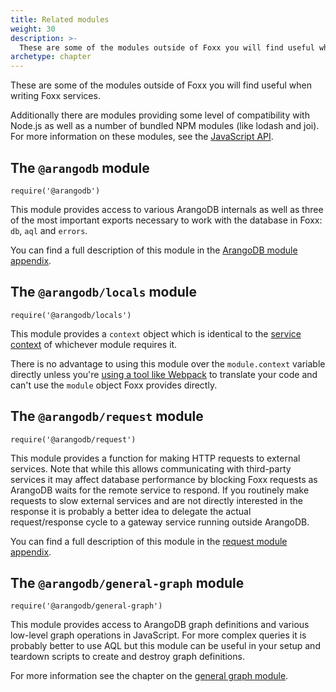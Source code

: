 ```yaml
---
title: Related modules
weight: 30
description: >-
  These are some of the modules outside of Foxx you will find useful when writing Foxx services
archetype: chapter
---
```

These are some of the modules outside of Foxx you will find useful when
writing Foxx services.

Additionally there are modules providing some level of compatibility with
Node.js as well as a number of bundled NPM modules (like lodash and joi).
For more information on these modules, see the
[JavaScript API](../../../javascript-api/_index.md#javascript-modules).

## The `@arangodb` module

`require('@arangodb')`

This module provides access to various ArangoDB internals as well as three of
the most important exports necessary to work with the database in Foxx:
`db`, `aql` and `errors`.

You can find a full description of this module in the
[ArangoDB module appendix](../../../javascript-api/@arangodb/_index.md).

## The `@arangodb/locals` module

`require('@arangodb/locals')`

This module provides a `context` object which is identical to the
[service context](../service-context.md) of whichever module requires it.

There is no advantage to using this module over the `module.context` variable
directly unless you're [using a tool like Webpack](../../guides/using-webpack-with-foxx.md)
to translate your code and can't use the `module` object Foxx provides directly.

## The `@arangodb/request` module

`require('@arangodb/request')`

This module provides a function for making HTTP requests to external services.
Note that while this allows communicating with third-party services it may
affect database performance by blocking Foxx requests as ArangoDB waits for
the remote service to respond. If you routinely make requests to slow external
services and are not directly interested in the response it is probably a
better idea to delegate the actual request/response cycle to a gateway service
running outside ArangoDB.

You can find a full description of this module in the
[request module appendix](../../../javascript-api/request.md).

## The `@arangodb/general-graph` module

`require('@arangodb/general-graph')`

This module provides access to ArangoDB graph definitions and various low-level
graph operations in JavaScript. For more complex queries it is probably better
to use AQL but this module can be useful in your setup and teardown scripts to
create and destroy graph definitions.

For more information see the chapter on the
[general graph module](../../../../graphs/general-graphs/_index.md).
